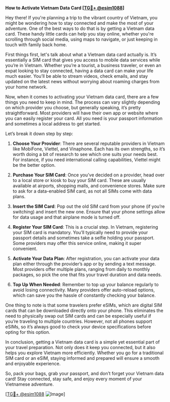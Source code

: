 **How to Activate Vietnam Data Card [[TG💪+ @esim1088](https://t.me/s/esim1088)]**

Hey there! If you're planning a trip to the vibrant country of Vietnam, you might be wondering how to stay connected and make the most of your adventure. One of the best ways to do that is by getting a Vietnam data card. These handy little cards can help you stay online, whether you're scrolling through social media, using maps to navigate, or just keeping in touch with family back home.

First things first, let's talk about what a Vietnam data card actually is. It’s essentially a SIM card that gives you access to mobile data services while you’re in Vietnam. Whether you’re a tourist, a business traveler, or even an expat looking to stay connected, having a data card can make your life much easier. You’ll be able to stream videos, check emails, and stay updated on the latest news without worrying about roaming charges from your home network.

Now, when it comes to activating your Vietnam data card, there are a few things you need to keep in mind. The process can vary slightly depending on which provider you choose, but generally speaking, it’s pretty straightforward. Most providers will have their own app or website where you can easily register your card. All you need is your passport information and sometimes a local address to get started.

Let’s break it down step by step:

1. **Choose Your Provider**: There are several reputable providers in Vietnam like MobiFone, Viettel, and Vinaphone. Each has its own strengths, so it’s worth doing a bit of research to see which one suits your needs best. For instance, if you need international calling capabilities, Viettel might be the better option.

2. **Purchase Your SIM Card**: Once you’ve decided on a provider, head over to a local store or kiosk to buy your SIM card. These are usually available at airports, shopping malls, and convenience stores. Make sure to ask for a data-enabled SIM card, as not all SIMs come with data plans.

3. **Insert the SIM Card**: Pop out the old SIM card from your phone (if you’re switching) and insert the new one. Ensure that your phone settings allow for data usage and that airplane mode is turned off.

4. **Register Your SIM Card**: This is a crucial step. In Vietnam, registering your SIM card is mandatory. You’ll typically need to provide your passport details and sometimes take a selfie holding your passport. Some providers may offer this service online, making it super convenient.

5. **Activate Your Data Plan**: After registration, you can activate your data plan either through the provider’s app or by sending a text message. Most providers offer multiple plans, ranging from daily to monthly packages, so pick the one that fits your travel duration and data needs.

6. **Top Up When Needed**: Remember to top up your balance regularly to avoid losing connectivity. Many providers offer auto-reload options, which can save you the hassle of constantly checking your balance.

One thing to note is that some travelers prefer eSIMs, which are digital SIM cards that can be downloaded directly onto your phone. This eliminates the need to physically swap out SIM cards and can be especially useful if you’re traveling to multiple countries. However, not all phones support eSIMs, so it’s always good to check your device specifications before opting for this option.

In conclusion, getting a Vietnam data card is a simple yet essential part of your travel preparation. Not only does it keep you connected, but it also helps you explore Vietnam more efficiently. Whether you go for a traditional SIM card or an eSIM, staying informed and prepared will ensure a smooth and enjoyable experience.

So, pack your bags, grab your passport, and don’t forget your Vietnam data card! Stay connected, stay safe, and enjoy every moment of your Vietnamese adventure.

[[TG💪+ @esim1088](https://t.me/s/esim1088) ![Image](https://i.postimg.cc/Y0z9fWf4/image.png)]